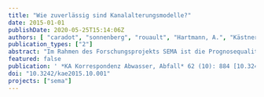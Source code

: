 ```yaml
---
title: "Wie zuverlässig sind Kanalalterungsmodelle?"
date: 2015-01-01
publishDate: 2020-05-25T15:14:06Z
authors: [ "caradot", "sonnenberg", "rouault", "Hartmann, A.", "Kästner, A.", "Kropp, I.", "Ringe, A.", "Timm, M.", "Mesek, C." ]
publication_types: ["2"]
abstract: "Im Rahmen des Forschungsprojekts SEMA ist die Prognosequalität eines Alterungsmodells anhand der TV-Inspektionsdaten der Stadt Braunschweig geprüft worden. Die Qualität der Prognose wurde auf der Grundlage einer Probe von 35.826 Inspektionen bewertet. Die Inspektionen wurden mittels eines substanzbasierten Modells klassifiziert. In einem zweiten Schritt wurde das statistische Modell KANEW-Z angewandt, um die Kanalalterung zu simulieren. Der Vergleich der Inspektions- mit den Simulationsergebnissen zeigt, dass das Modell in der Lage ist, die Zustandsverteilung des Systems ziemlich genau wiederzugeben. Die Ergebnisse sind auch ermutigend auf individueller Haltungsebene. Im Allgemeinen zeigt das Alterungsmodell viel bessere Ergebnisse als ein einfaches lineares Alterungsmodell. Schlussfolgernd unterstreichen die Ergebnisse das Interesse und den potentiellen Nutzen der Anwendung von Alterungsmodellen zur Unterstützung von Asset-Management-Strategien."
featured: false
publication: ' *KA Korrespondenz Abwasser, Abfall* 62 (10): 884 [10.3242/kae2015.10.001](https://doi.org/10.3242/kae2015.10.001)'
doi: "10.3242/kae2015.10.001"
projects: ["sema"]
---
```


